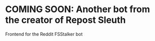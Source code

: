 # COMING SOON: Another bot from the creator of Repost Sleuth 

Frontend for the Reddit FSStalker bot
